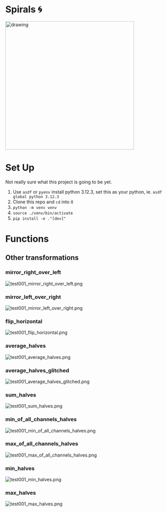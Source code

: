# Spirals 🌀

<img src="static_images/you_can_unswirl.png" alt="drawing" width="400"/>

# Set Up

Not really sure what this project is going to be yet.

1. Use `asdf` or `pyenv` install python 3.12.3, set this as your python, ie. `asdf global python 3.12.3`
2. Clone this repo and `cd` into it
3. `python -m venv venv`
4. `source ./venv/bin/activate`
5. `pip install -e ."[dev]"`

# Functions

## Other transformations

### mirror_right_over_left

![test001_mirror_right_over_left.png](src/Spirals/output_images/test001_mirror_right_over_left.png)

### mirror_left_over_right

![test001_mirror_left_over_right.png](src/Spirals/output_images/test001_mirror_left_over_right.png)

### flip_horizontal

![test001_flip_horizontal.png](src/Spirals/output_images/test001_flip_horizontal.png)

### average_halves

![test001_average_halves.png](src/Spirals/output_images/test001_average_halves.png)

### average_halves_glitched

![test001_average_halves_glitched.png](src/Spirals/output_images/test001_average_halves_glitched.png)

### sum_halves

![test001_sum_halves.png](src/Spirals/output_images/test001_sum_halves.png)

### min_of_all_channels_halves

![test001_min_of_all_channels_halves.png](src/Spirals/output_images/test001_min_of_all_channels_halves.png)

### max_of_all_channels_halves

![test001_max_of_all_channels_halves.png](src/Spirals/output_images/test001_max_of_all_channels_halves.png)

### min_halves

![test001_min_halves.png](src/Spirals/output_images/test001_min_halves.png)

### max_halves

![test001_max_halves.png](src/Spirals/output_images/test001_max_halves.png)
